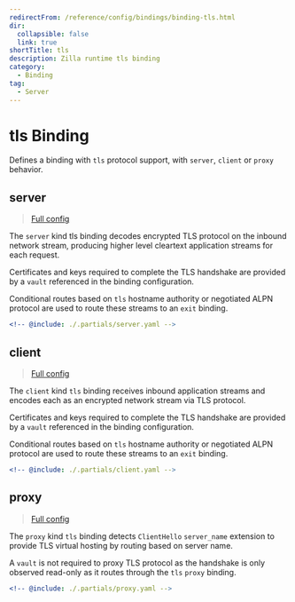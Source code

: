 ```yaml
---
redirectFrom: /reference/config/bindings/binding-tls.html
dir:
  collapsible: false
  link: true
shortTitle: tls
description: Zilla runtime tls binding
category:
  - Binding
tag:
  - Server
---
```


# tls Binding

Defines a binding with `tls` protocol support, with `server`, `client` or `proxy` behavior.

## server

> [Full config](./server.md)

The `server` kind tls binding decodes encrypted TLS protocol on the inbound network stream, producing higher level cleartext application streams for each request.

Certificates and keys required to complete the TLS handshake are provided by a `vault` referenced in the binding configuration.

Conditional routes based on `tls` hostname authority or negotiated ALPN protocol are used to route these streams to an `exit` binding.

```yaml {3}
<!-- @include: ./.partials/server.yaml -->
```

## client

> [Full config](./client.md)

The `client` kind `tls` binding receives inbound application streams and encodes each as an encrypted network stream via TLS protocol.

Certificates and keys required to complete the TLS handshake are provided by a `vault` referenced in the binding configuration.

Conditional routes based on `tls` hostname authority or negotiated ALPN protocol are used to route these streams to an `exit` binding.

```yaml {3}
<!-- @include: ./.partials/client.yaml -->
```

## proxy

> [Full config](./proxy.md)

The `proxy` kind `tls` binding detects `ClientHello` `server_name` extension to provide TLS virtual hosting by routing based on server name.

A `vault` is not required to proxy TLS protocol as the handshake is only observed read-only as it routes through the `tls` `proxy` binding.

```yaml {3}
<!-- @include: ./.partials/proxy.yaml -->
```
